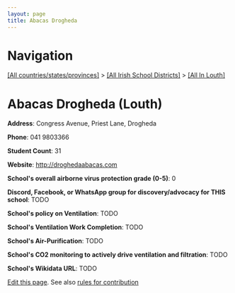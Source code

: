 ```yaml
---
layout: page
title: Abacas Drogheda
---
```

# Navigation

[[All countries/states/provinces]](../../..) > [[All Irish School Districts]](../..) > [[All In Louth]](..)

# Abacas Drogheda (Louth)

**Address**: Congress Avenue, Priest Lane, Drogheda

**Phone**: 041 9803366

**Student Count**: 31

**Website**: <http://droghedaabacas.com>

**School's overall airborne virus protection grade (0-5)**: 0

**Discord, Facebook, or WhatsApp group for discovery/advocacy for THIS school**: TODO

**School's policy on Ventilation**: TODO

**School's Ventilation Work Completion**: TODO

**School's Air-Purification**: TODO

**School's CO2 monitoring to actively drive ventilation and filtration**: TODO

**School's Wikidata URL**: TODO


[Edit this page](https://github.com/ventilate-schools/Ireland/edit/main/./Louth/Abacas_Drogheda.md). See also [rules for contribution](../../../contribution-rules/)